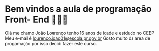 # Bem vindos a aula de programação Front- End 🧙🏿‍♂️
Olá me chamo João Lourenço tenho 16 anos de idade e estdudo no CEEP
Meu e-mail é lourenco.joao01@escola.pr.gov.br
Gosto muito da area de progamação por isso decidi fazer este curso.
